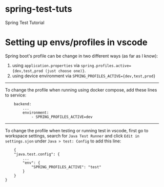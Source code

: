 # spring-test-tuts
Spring Test Tutorial

# Setting up envs/profiles in vscode

Spring boot's profile can be change in two different ways (as far as I know):

1. using `application.properties` via `spring.profiles.active={dev,test,prod (just choose one)}`.
2. using device environment via `SPRING_PROFILES_ACTIVE={dev,test,prod}`

---

To change the profile when running using docker compose, add these lines to service:
```
    backend:
        ...
        environment:
            - SPRING_PROFILES_ACTIVE=dev
```
---

To change the profile when testing or running test in vscode, first go to workspace settings, search for `Java Test Runner` and click `Edit in settings.sjon` under `Java > test: Config` to add this line:
```
    {
    "java.test.config": {
        ...
        "env": {
            "SPRING_PROFILES_ACTIVE": "test"
        }
    }
}
```

